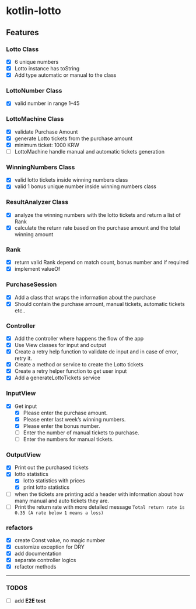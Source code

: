 # kotlin-lotto

## Features

### Lotto Class

- [x] 6 unique numbers
- [x] Lotto instance has toString
- [x] Add type automatic or manual to the class

### LottoNumber Class

- [x] valid number in range 1–45

### LottoMachine Class

- [x] validate Purchase Amount
- [x] generate Lotto tickets from the purchase amount
- [x] minimum ticket: 1000 KRW
- [ ] LottoMachine handle manual and automatic tickets generation

### WinningNumbers Class

- [x] valid lotto tickets inside winning numbers class
- [x] valid 1 bonus unique number inside winning numbers class

### ResultAnalyzer Class

- [x] analyze the winning numbers with the lotto tickets and return a list of Rank
- [x] calculate the return rate based on the purchase amount and the total winning amount

### Rank

- [x] return valid Rank depend on match count, bonus number and if required
- [x] implement valueOf

### PurchaseSession

- [x] Add a class that wraps the information about the purchase
- [x] Should contain the purchase amount, manual tickets, automatic tickets etc..

### Controller

- [x] Add the controller where happens the flow of the app
- [x] Use View classes for input and output
- [x] Create a retry help function to validate de input and in case of error, retry it.
- [x] Create a method or service to create the Lotto tickets
- [x] Create a retry helper function to get user input
- [x] Add a generateLottoTickets service

### InputView

- [x] Get input
    - [x] Please enter the purchase amount.
    - [x] Please enter last week’s winning numbers.
    - [x] Please enter the bonus number.
    - [ ] Enter the number of manual tickets to purchase.
    - [ ] Enter the numbers for manual tickets.

### OutputView

- [x] Print out the purchased tickets
- [x] lotto statistics
    - [x] lotto statistics with prices
    - [x] print lotto statistics
- [ ] when the tickets are printing add a header with information about how many manual and auto tickets they are.
- [ ] Print the return rate with more detailed message `Total return rate is 0.35 (A rate below 1 means a loss)`

### refactors

- [x] create Const value, no magic number
- [x] customize exception for DRY
- [x] add documentation
- [x] separate controller logics
- [x] refactor methods

---

### TODOS

- [ ] add **E2E test**
